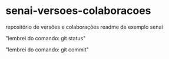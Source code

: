 # senai-versoes-colaboracoes
repositório de versões e colaborações
readme de exemplo senai

"lembrei do comando: git status"

"lembrei do comando: git commit"